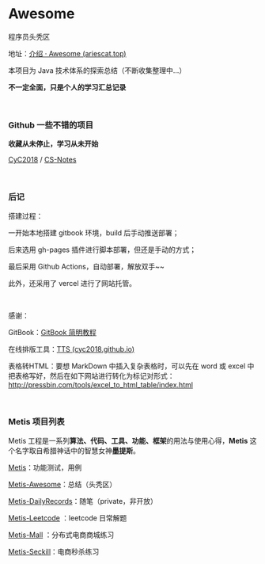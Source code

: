 # Awesome
程序员头秃区

地址：[介绍 · Awesome (ariescat.top)](https://awesome.ariescat.top/)

本项目为 Java 技术体系的探索总结（不断收集整理中...）

**不一定全面，只是个人的学习汇总记录**

<br>



### Github 一些不错的项目

**收藏从未停止，学习从未开始**

[CyC2018](https://github.com/CyC2018) / [CS-Notes](https://github.com/CyC2018/CS-Notes)

<br>



### 后记

搭建过程：

一开始本地搭建 gitbook 环境，build 后手动推送部署；

后来选用 gh-pages 插件进行脚本部署，但还是手动的方式；

最后采用 Github Actions，自动部署，解放双手~~

此外，还采用了 vercel 进行了网站托管。

<br>

感谢：

GitBook：[GitBook 简明教程 ](https://www.mapull.com/gitbook/comscore/)

在线排版工具：[TTS (cyc2018.github.io)](https://cyc2018.github.io/Text-Typesetting/)

表格转HTML：要想 MarkDown 中插入复杂表格时，可以先在 word 或 excel 中把表格写好，然后在如下网站进行转化为标记对形式：http://pressbin.com/tools/excel_to_html_table/index.html

<br>



### Metis 项目列表

Metis 工程是一系列**算法、代码、工具、功能、框架**的用法与使用心得，**Metis** 这个名字取自希腊神话中的智慧女神**墨提斯**。

[Metis](https://github.com/Ariescat/Metis)：功能测试，用例

[Metis-Awesome](https://github.com/Ariescat/Metis-Awesome)：总结（头秃区）

[Metis-DailyRecords](https://github.com/Ariescat/Metis-DailyRecords)：随笔（private，非开放）

[Metis-Leetcode](https://github.com/Ariescat/Metis-Leetcode) ：leetcode 日常解题

[Metis-Mall](https://github.com/Ariescat/Metis-Mall) ：分布式电商商城练习

[Metis-Seckill](https://github.com/Ariescat/Metis-Seckill)：电商秒杀练习
